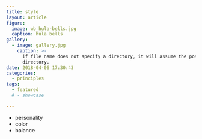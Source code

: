 ```yaml
---
title: style
layout: article
figure:
  image: wb_hula-bells.jpg
  caption: hula bells
gallery:
  - image: gallery.jpg
    caption: >-
      if file name does not specify a directory, it will assume the post
      directory.
date: 2018-04-06 17:30:43
categories:
  - principles
tags:
  - featured
  # - showcase

---
```


- personality
- color
- balance

<!-- more -->
